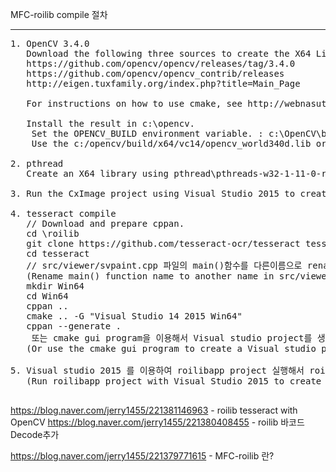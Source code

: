 
MFC-roilib compile 절차

----
<pre>
1. OpenCV 3.4.0
   Download the following three sources to create the X64 Library (opencv_world340d.lib and opencv_world340.lib)
   https://github.com/opencv/opencv/releases/tag/3.4.0       ==> Source code(zip)
   https://github.com/opencv/opencv_contrib/releases         ==> 3.4.0 zip
   http://eigen.tuxfamily.org/index.php?title=Main_Page      ==> latest stable release

   For instructions on how to use cmake, see http://webnasutes.tistory.com/1036.

   Install the result in c:\opencv.
    Set the OPENCV_BUILD environment variable. : c:\OpenCV\build
    Use the c:/opencv/build/x64/vc14/opencv_world340d.lib or c:/opencv/build/x64/vc14/opencv_world340.lib library.
    
2. pthread
   Create an X64 library using pthread\pthreads-w32-1-11-0-release\pthread.sln
    
3. Run the CxImage project using Visual Studio 2015 to create the X64 library.

4. tesseract compile
   // Download and prepare cppan.
   cd \roilib
   git clone https://github.com/tesseract-ocr/tesseract tesseract
   cd tesseract
   // src/viewer/svpaint.cpp 파일의 main()함수를 다른이름으로 rename해줍니다.
   (Rename main() function name to another name in src/viewer/svpaint.cpp file)
   mkdir Win64
   cd Win64
   cppan ..
   cmake .. -G "Visual Studio 14 2015 Win64"
   cppan --generate .
    또는 cmake gui program을 이용해서 Visual studio project를 생성합니다.
   (Or use the cmake gui program to create a Visual studio project.)

5. Visual studio 2015 를 이용하여 roilibapp project 실행해서 roilibapp.exe를 생성합니다.
   (Run roilibapp project with Visual Studio 2015 to create roilibapp.exe.)

</pre>

https://blog.naver.com/jerry1455/221381146963 - roilib tesseract with OpenCV
https://blog.naver.com/jerry1455/221380408455 - roilib 바코드 Decode추가   

https://blog.naver.com/jerry1455/221379771615 - MFC-roilib 란?



